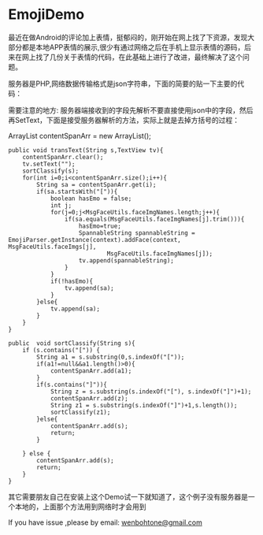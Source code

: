 EmojiDemo
=========

最近在做Android的评论加上表情，挺郁闷的，刚开始在网上找了下资源，发现大部分都是本地APP表情的展示,很少有通过网络之后在手机上显示表情的源码，后来在网上找了几份关于表情的代码，在此基础上进行了改进，最终解决了这个问题。

服务器是PHP,网络数据传输格式是json字符串，下面的简要的贴一下主要的代码：

需要注意的地方: 服务器端接收到的字段先解析不要直接使用json中的字段，然后再SetText，下面是接受服务器解析的方法，实际上就是去掉方括号的过程：

ArrayList<String> contentSpanArr = new ArrayList<String>();

	public void transText(String s,TextView tv){
		contentSpanArr.clear();
		tv.setText("");
		sortClassify(s);
		for(int i=0;i<contentSpanArr.size();i++){
			String sa = contentSpanArr.get(i);
			if(sa.startsWith("[")){
				boolean hasEmo = false;
				int j;
				for(j=0;j<MsgFaceUtils.faceImgNames.length;j++){
					if(sa.equals(MsgFaceUtils.faceImgNames[j].trim())){
						hasEmo=true;
						SpannableString spannableString = EmojiParser.getInstance(context).addFace(context, MsgFaceUtils.faceImgs[j],
								MsgFaceUtils.faceImgNames[j]);
						tv.append(spannableString);
					}
				}
				if(!hasEmo){
					tv.append(sa);
				}
			}else{
				tv.append(sa);
			}
		}
	}

	public  void sortClassify(String s){
		if (s.contains("[")) {
			String a1 = s.substring(0,s.indexOf("["));
			if(a1!=null&&a1.length()>0){
				contentSpanArr.add(a1);
			}
			if(s.contains("]")){
				String z = s.substring(s.indexOf("["), s.indexOf("]")+1);
				contentSpanArr.add(z);
				String z1 = s.substring(s.indexOf("]")+1,s.length());
				sortClassify(z1);
			}else{
				contentSpanArr.add(s);
				return;
			}

		} else {
			contentSpanArr.add(s);
			return;
		}
	}

其它需要朋友自己在安装上这个Demo试一下就知道了，这个例子没有服务器是一个本地的，上面那个方法用到网络时才会用到

If you have issue ,please by email: wenbohtone@gmail.com
